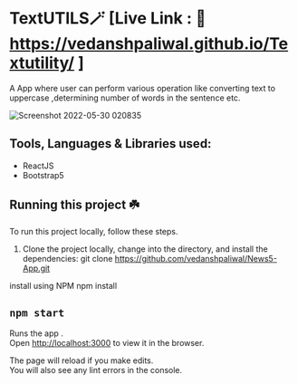 # TextUTILS🪄  [Live Link : 🔗 https://vedanshpaliwal.github.io/Textutility/ ]
A App where user can perform various operation like converting text to uppercase ,determining number of words in the sentence etc. 


![Screenshot 2022-05-30 020835](https://user-images.githubusercontent.com/67954788/170890573-7cac2718-494c-4b23-a558-4f2c6809b5fe.png)

## Tools, Languages & Libraries used:
* ReactJS
* Bootstrap5

## Running this project ☘️
To run this project locally, follow these steps.

1. Clone the project locally, change into the directory, and install the dependencies:
git clone https://github.com/vedanshpaliwal/News5-App.git

install using NPM
npm install

## `npm start`

Runs the app .\
Open [http://localhost:3000](http://localhost:3000) to view it in the browser.

The page will reload if you make edits.\
You will also see any lint errors in the console.




